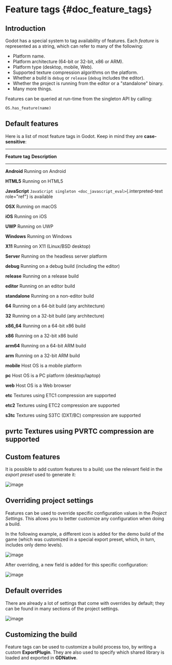 Feature tags {#doc_feature_tags}
============

Introduction
------------

Godot has a special system to tag availability of features. Each
*feature* is represented as a string, which can refer to many of the
following:

-   Platform name.
-   Platform architecture (64-bit or 32-bit, x86 or ARM).
-   Platform type (desktop, mobile, Web).
-   Supported texture compression algorithms on the platform.
-   Whether a build is `debug` or `release` (`debug` includes the
    editor).
-   Whether the project is running from the editor or a \"standalone\"
    binary.
-   Many more things.

Features can be queried at run-time from the singleton API by calling:

    OS.has_feature(name)

Default features
----------------

Here is a list of most feature tags in Godot. Keep in mind they are
**case-sensitive**:

  ----------------------------------------------------------------------------------
  **Feature tag**   **Description**
  ----------------- ----------------------------------------------------------------
  **Android**       Running on Android

  **HTML5**         Running on HTML5

  **JavaScript**    `JavaScript singleton <doc_javascript_eval>`{.interpreted-text
                    role="ref"} is available

  **OSX**           Running on macOS

  **iOS**           Running on iOS

  **UWP**           Running on UWP

  **Windows**       Running on Windows

  **X11**           Running on X11 (Linux/BSD desktop)

  **Server**        Running on the headless server platform

  **debug**         Running on a debug build (including the editor)

  **release**       Running on a release build

  **editor**        Running on an editor build

  **standalone**    Running on a non-editor build

  **64**            Running on a 64-bit build (any architecture)

  **32**            Running on a 32-bit build (any architecture)

  **x86\_64**       Running on a 64-bit x86 build

  **x86**           Running on a 32-bit x86 build

  **arm64**         Running on a 64-bit ARM build

  **arm**           Running on a 32-bit ARM build

  **mobile**        Host OS is a mobile platform

  **pc**            Host OS is a PC platform (desktop/laptop)

  **web**           Host OS is a Web browser

  **etc**           Textures using ETC1 compression are supported

  **etc2**          Textures using ETC2 compression are supported

  **s3tc**          Textures using S3TC (DXT/BC) compression are supported

  **pvrtc**         Textures using PVRTC compression are supported
  ----------------------------------------------------------------------------------

Custom features
---------------

It is possible to add custom features to a build; use the relevant field
in the *export preset* used to generate it:

![image](img/feature_tags1.png)

Overriding project settings
---------------------------

Features can be used to override specific configuration values in the
*Project Settings*. This allows you to better customize any
configuration when doing a build.

In the following example, a different icon is added for the demo build
of the game (which was customized in a special export preset, which, in
turn, includes only demo levels).

![image](img/feature_tags2.png)

After overriding, a new field is added for this specific configuration:

![image](img/feature_tags3.png)

Default overrides
-----------------

There are already a lot of settings that come with overrides by default;
they can be found in many sections of the project settings.

![image](img/feature_tags4.png)

Customizing the build
---------------------

Feature tags can be used to customize a build process too, by writing a
custom **ExportPlugin**. They are also used to specify which shared
library is loaded and exported in **GDNative**.
